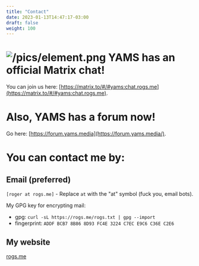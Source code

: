```yaml
---
title: "Contact"
date: 2023-01-13T14:47:17-03:00
draft: false
weight: 100
---
```


# ![/pics/element.png](/pics/element.png) YAMS has an official Matrix chat!

You can join us here: [https://matrix.to/#/#yams:chat.rogs.me](https://matrix.to/#/#yams:chat.rogs.me).

# Also, YAMS has a forum now!

Go here: [https://forum.yams.media](https://forum.yams.media/).

# You can contact me by:

## Email (preferred)
`[roger at rogs.me]` - Replace `at` with the "at" symbol (fuck you, email bots).

My GPG key for encrypting mail:
- gpg: `curl -sL https://rogs.me/rogs.txt | gpg --import`
- fingerprint: `ADDF BCB7 8B86 8D93 FC4E 3224 C7EC E9C6 C36E C2E6`

## My website

[rogs.me](https://rogs.me)
